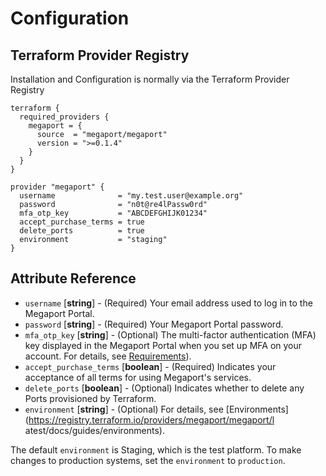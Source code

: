 # Configuration

## Terraform Provider Registry
Installation and Configuration is normally via the Terraform Provider Registry

```
terraform {
  required_providers {
    megaport = {
      source  = "megaport/megaport"
      version = ">=0.1.4"
    }
  }
}

provider "megaport" {
  username              = "my.test.user@example.org"
  password              = "n0t@re4lPassw0rd"
  mfa_otp_key           = "ABCDEFGHIJK01234"
  accept_purchase_terms = true
  delete_ports          = true
  environment           = "staging"
}
```
## Attribute Reference
 - `username` [**string**] - (Required) Your email address used to log in to the Megaport Portal.
 - `password` [**string**] - (Required) Your Megaport Portal password.
 - `mfa_otp_key` [**string**] - (Optional) The multi-factor authentication (MFA) key displayed in the Megaport Portal when you set up MFA on your account. For details, see [Requirements](https://registry.terraform.io/providers/megaport/megaport/latest/docs/guides/gettingstarted)).
 - `accept_purchase_terms` [**boolean**] - (Required) Indicates your acceptance of all terms for using Megaport's services.
 - `delete_ports` [**boolean**] - (Optional) Indicates whether to delete any Ports provisioned by Terraform.
 - `environment` [**string**] - (Optional) For details, see [Environments](https://registry.terraform.io/providers/megaport/megaport/l
atest/docs/guides/environments).

The default `environment` is Staging, which is the test platform. To make changes to production systems, set the `environment` to `production`.
